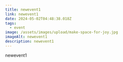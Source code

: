 ```yaml
---
title: newevent1
link: newevent1
date: 2024-05-02T04:48:38.018Z
tags:
  - event
image: /assets/images/upload/make-space-for-joy.jpg
imageAlt: newevent1
description: newevent1
---
```

newevent1